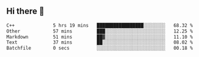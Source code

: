 ## Hi there 👋

 <!--START_SECTION:waka-->

```txt
C++              5 hrs 19 mins   █████████████████░░░░░░░░   68.32 %
Other            57 mins         ███░░░░░░░░░░░░░░░░░░░░░░   12.25 %
Markdown         51 mins         ██▓░░░░░░░░░░░░░░░░░░░░░░   11.10 %
Text             37 mins         ██░░░░░░░░░░░░░░░░░░░░░░░   08.02 %
Batchfile        0 secs          ░░░░░░░░░░░░░░░░░░░░░░░░░   00.18 %
```

<!--END_SECTION:waka-->

<!--
**ValentinRapp/ValentinRapp** is a ✨ _special_ ✨ repository because its `README.md` (this file) appears on your GitHub profile.

Here are some ideas to get you started:

- 🔭 I’m currently working on ...
- 🌱 I’m currently learning ...
- 👯 I’m looking to collaborate on ...
- 🤔 I’m looking for help with ...
- 💬 Ask me about ...
- 📫 How to reach me: ...
- 😄 Pronouns: ...
- ⚡ Fun fact: ...
-->
